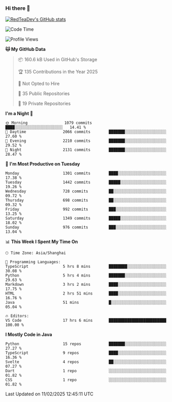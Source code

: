 ### Hi there 👋

<!--
**RedTeaDev/RedTeaDev** is a ✨ _special_ ✨ repository because its `README.md` (this file) appears on your GitHub profile.

Here are some ideas to get you started:

- 🔭 I’m currently working on ...
- 🌱 I’m currently learning ...
- 👯 I’m looking to collaborate on ...
- 🤔 I’m looking for help with ...
- 💬 Ask me about ...
- 📫 How to reach me: ...
- 😄 Pronouns: ...
- ⚡ Fun fact: ...
-->

<!--
[![wakatime](https://wakatime.com/badge/user/6b101ed0-04c0-4490-9283-eb61f2efff96.svg)](https://wakatime.com/@6b101ed0-04c0-4490-9283-eb61f2efff96)
!-->

[![RedTeaDev's GitHub stats](https://github-readme-stats.vercel.app/api?username=RedTeaDev\&include_all_commits=true)](https://github.com/anuraghazra/github-readme-stats)
<!--
[![willianrod's wakatime stats](https://github-readme-stats.vercel.app/api/wakatime?username=RedTeaDev)](https://github.com/anuraghazra/github-readme-stats)
!-->
<!--START_SECTION:waka-->
![Code Time](http://img.shields.io/badge/Code%20Time-2%2C999%20hrs%2050%20mins-blue)

![Profile Views](http://img.shields.io/badge/Profile%20Views-0-blue)

**🐱 My GitHub Data** 

> 📦 160.6 kB Used in GitHub's Storage 
 > 
> 🏆 135 Contributions in the Year 2025
 > 
> 🚫 Not Opted to Hire
 > 
> 📜 35 Public Repositories 
 > 
> 🔑 19 Private Repositories 
 > 
**I'm a Night 🦉** 

```text
🌞 Morning                1079 commits        ████░░░░░░░░░░░░░░░░░░░░░   14.41 % 
🌆 Daytime                2066 commits        ███████░░░░░░░░░░░░░░░░░░   27.60 % 
🌃 Evening                2210 commits        ███████░░░░░░░░░░░░░░░░░░   29.52 % 
🌙 Night                  2131 commits        ███████░░░░░░░░░░░░░░░░░░   28.47 % 
```
📅 **I'm Most Productive on Tuesday** 

```text
Monday                   1301 commits        ████░░░░░░░░░░░░░░░░░░░░░   17.38 % 
Tuesday                  1442 commits        █████░░░░░░░░░░░░░░░░░░░░   19.26 % 
Wednesday                728 commits         ██░░░░░░░░░░░░░░░░░░░░░░░   09.72 % 
Thursday                 698 commits         ██░░░░░░░░░░░░░░░░░░░░░░░   09.32 % 
Friday                   992 commits         ███░░░░░░░░░░░░░░░░░░░░░░   13.25 % 
Saturday                 1349 commits        █████░░░░░░░░░░░░░░░░░░░░   18.02 % 
Sunday                   976 commits         ███░░░░░░░░░░░░░░░░░░░░░░   13.04 % 
```


📊 **This Week I Spent My Time On** 

```text
🕑︎ Time Zone: Asia/Shanghai

💬 Programming Languages: 
TypeScript               5 hrs 8 mins        ████████░░░░░░░░░░░░░░░░░   30.08 % 
Python                   5 hrs 4 mins        ███████░░░░░░░░░░░░░░░░░░   29.63 % 
Markdown                 3 hrs 2 mins        ████░░░░░░░░░░░░░░░░░░░░░   17.75 % 
HTML                     2 hrs 51 mins       ████░░░░░░░░░░░░░░░░░░░░░   16.76 % 
Java                     51 mins             █░░░░░░░░░░░░░░░░░░░░░░░░   05.04 % 

🔥 Editors: 
VS Code                  17 hrs 6 mins       █████████████████████████   100.00 % 
```

**I Mostly Code in Java** 

```text
Python                   15 repos            ███████░░░░░░░░░░░░░░░░░░   27.27 % 
TypeScript               9 repos             ████░░░░░░░░░░░░░░░░░░░░░   16.36 % 
Svelte                   4 repos             ██░░░░░░░░░░░░░░░░░░░░░░░   07.27 % 
Dart                     1 repo              ░░░░░░░░░░░░░░░░░░░░░░░░░   01.82 % 
CSS                      1 repo              ░░░░░░░░░░░░░░░░░░░░░░░░░   01.82 % 
```




 Last Updated on 11/02/2025 12:45:11 UTC
<!--END_SECTION:waka-->


